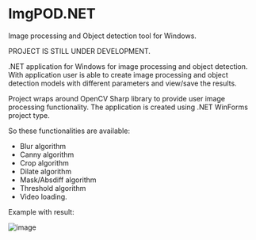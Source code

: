 # ImgPOD.NET
Image processing and Object detection tool for Windows.

PROJECT IS STILL UNDER DEVELOPMENT.

.NET application for Windows for image processing and object detection. With application user is able to create image processing and object detection models with different parameters and view/save the results.

Project wraps around OpenCV Sharp library to provide user image processing functionality. The application is created using .NET WinForms project type.

So these functionalities are available:
* Blur algorithm
* Canny algorithm
* Crop algorithm
* Dilate algorithm
* Mask/Absdiff algorithm
* Threshold algorithm
* Video loading.

Example with result:

![image](https://github.com/zzdovydas/ImgPOD.NET/assets/60687269/d6c9d53b-f822-4f40-a603-7075737332ad)

